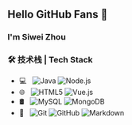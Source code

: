 ## Hello GitHub Fans 👋
### I'm Siwei Zhou

### 🛠 技术栈 | Tech Stack

- 💻 &#160;
![Java](https://img.shields.io/badge/-Java-333333)
![Node.js](https://img.shields.io/badge/-Node.js-333333)
- 🌐 &#160; 
![HTML5](https://img.shields.io/badge/-HTML5-333333?style=flat&logo=HTML5)
![Vue.js](https://img.shields.io/badge/-VueJS-333333?style=flat&logo=Vue.js)
- 🛢 &#160; 
![MySQL](https://img.shields.io/badge/-MySQL-333333?style=flat&logo=mysql)
![MongoDB](https://img.shields.io/badge/-MongoDB-333333?style=flat&logo=mongodb)
- 🔧 &#160;
![Git](https://img.shields.io/badge/-Git-333333?style=flat&logo=git)
![GitHub](https://img.shields.io/badge/-GitHub-333333?style=flat&logo=github)
![Markdown](https://img.shields.io/badge/-Markdown-333333?style=flat&logo=markdown)
